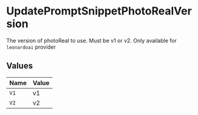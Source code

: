 # UpdatePromptSnippetPhotoRealVersion

The version of photoReal to use. Must be v1 or v2. Only available for `leonardoai` provider


## Values

| Name  | Value |
| ----- | ----- |
| `V1`  | v1    |
| `V2`  | v2    |